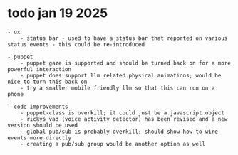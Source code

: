 # todo jan 19 2025

	- ux
		- status bar - used to have a status bar that reported on various status events - this could be re-introduced

	- puppet
		- puppet gaze is supported and should be turned back on for a more powerful interaction
		- puppet does support llm related physical animations; would be nice to turn this back on
		- try a smaller mobile friendly llm so that this can run on a phone

	- code improvements 
		- puppet-class is overkill; it could just be a javascript object
		- rickys vad (voice activity detector) has been revised and a new version should be used
		- global pub/sub is probably overkill; should show how to wire events more directly
		- creating a pub/sub group would be another option as well
 
